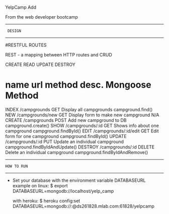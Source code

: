 YelpCamp Add

From the web developer bootcamp


******************
     DESIGN
******************

#RESTFUL ROUTES

REST - a mapping between HTTP routes and CRUD

CREATE
READ
UPDATE
DESTROY

name       url                  method     desc.                                  Mongoose Method
===============================================================================================================
INDEX     /campgrounds           GET      Display all campgrounds               campground.find()
NEW       /campgrounds/new       GET      Display form to make new campground   N/A
CREATE    /campgrounds           POST     Add new campground to DB              campground.create()
SHOW      /campgrounds/:id       GET      Shows info about one campground       campground.findById()
EDIT      /campgrounds/:id/edit  GET      Edit form for one campground          campground.findById()
UPDATE    /campgrounds/:id       PUT      Update an individual campground       campground.findByIdAndUpdate()
DESTROY   /campgrounds/:id       DELETE   Delete an individual campground       campground.findByIdAndRemove()


******************
    HOW TO RUN
******************

* Set your database with the environment variable DATABASEURL
  example on linux:
   $ export DATABASEURL=mongodb://localhost/yelp_camp

  with heroku:
   $ heroku config:set DATABASEURL=mongodb://<username>:<password>@ds261828.mlab.com:61828/yelpcamp
